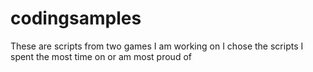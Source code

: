 # codingsamples
These are scripts from two games I am working on
I chose the scripts I spent the most time on or am most proud of
